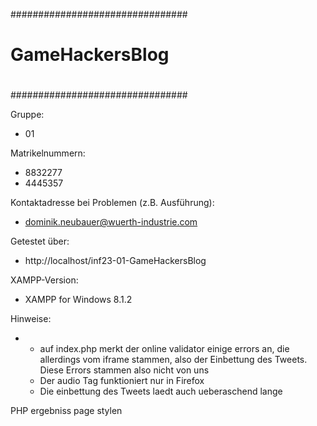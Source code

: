 ################################
#                              #
#         GameHackersBlog      #
#                              #
################################

Gruppe: 
* 01

Matrikelnummern: 
* 8832277
* 4445357

Kontaktadresse bei Problemen (z.B. Ausführung):
* dominik.neubauer@wuerth-industrie.com

Getestet über:
* http://localhost/inf23-01-GameHackersBlog

XAMPP-Version: 
* XAMPP for Windows 8.1.2

Hinweise:
* - auf index.php merkt der online validator einige errors an, die allerdings vom iframe stammen, also der Einbettung des Tweets. Diese Errors     stammen also nicht von uns
  - Der audio Tag funktioniert nur in Firefox
  - Die einbettung des Tweets laedt auch ueberaschend lange


PHP ergebniss page stylen






